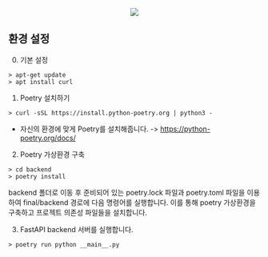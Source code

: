 <p align="center"><img src="https://cdn-images-1.medium.com/fit/t/1600/480/1*du7p50wS_fIsaC_lR18qsg.png"></p>

## 환경 설정

0. 기본 설정
```
> apt-get update
> apt install curl
```

1. Poetry 설치하기
```
> curl -sSL https://install.python-poetry.org | python3 -
```
- 자신의 환경에 맞게 Poetry를 설치해줍니다.
-> https://python-poetry.org/docs/

2. Poetry 가상환경 구축
```
> cd backend
> poetry install
```
backend 폴더로 이동 후 준비되어 있는 poetry.lock 파일과 poetry.toml 파일을 이용하여 final/backend 경로에 다음 명령어를 실행합니다. 
이를 통해 poetry 가상환경을 구축하고 프로젝트 의존성 파일들을 설치합니다.

3. FastAPI backend 서버를 실행합니다.
```
> poetry run python __main__.py
```
